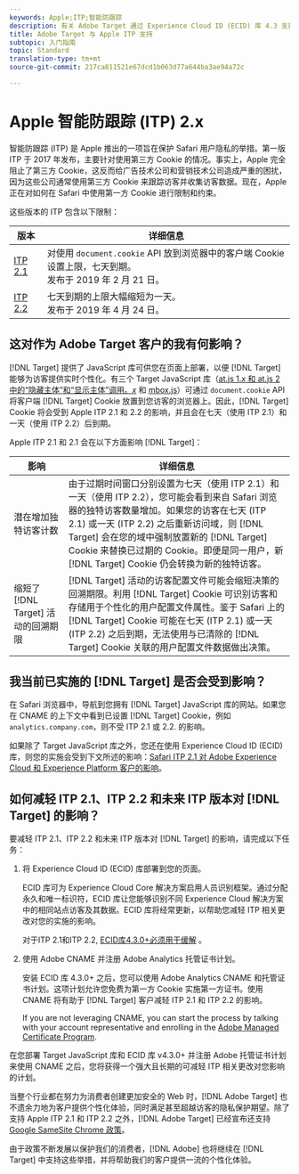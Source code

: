 ```yaml
---
keywords: Apple;ITP;智能防跟踪
description: 有关 Adobe Target 通过 Experience Cloud ID (ECID) 库 4.3 支持 Apple ITP 2.1 和 ITP 2.2 的信息。
title: Adobe Target 与 Apple ITP 支持
subtopic: 入门指南
topic: Standard
translation-type: tm+mt
source-git-commit: 217ca811521e67dcd1b063d77a644ba3ae94a72c

---
```



# Apple 智能防跟踪 (ITP) 2.x

智能防跟踪 (ITP) 是 Apple 推出的一项旨在保护 Safari 用户隐私的举措。第一版 ITP 于 2017 年发布，主要针对使用第三方 Cookie 的情况。事实上，Apple 完全阻止了第三方 Cookie，这反而给广告技术公司和营销技术公司造成严重的困扰，因为这些公司通常使用第三方 Cookie 来跟踪访客并收集访客数据。现在，Apple 正在对如何在 Safari 中使用第一方 Cookie 进行限制和约束。

这些版本的 ITP 包含以下限制：

| 版本 | 详细信息 |
| --- | --- |
| [ITP 2.1](https://webkit.org/blog/8613/intelligent-tracking-prevention-2-1/) | 对使用 `document.cookie` API 放到浏览器中的客户端 Cookie 设置上限，七天到期。<br>发布于 2019 年 2 月 21 日。 |
| [ITP 2.2](https://webkit.org/blog/8828/intelligent-tracking-prevention-2-2/) | 七天到期的上限大幅缩短为一天。<br>发布于 2019 年 4 月 24 日。 |

## 这对作为 Adobe Target 客户的我有何影响？

[!DNL Target] 提供了 JavaScript 库可供您在页面上部署，以便 [!DNL Target] 能够为访客提供实时个性化。有三个 Target JavaScript 库（[at.js 1.*x* 和 at.js 2 中的“隐藏主体”和“显示主体”调用。*x*](/help/c-implementing-target/c-implementing-target-for-client-side-web/c-how-atjs-works/how-atjs-works.md) 和 [mbox.js](/help/c-implementing-target/c-implementing-target-for-client-side-web/t-mbox-download/mbox-download.md)）可通过 `document.cookie` API 将客户端 [!DNL Target] Cookie 放置到您访客的浏览器上。因此，[!DNL Target] Cookie 将会受到 Apple ITP 2.1 和 2.2 的影响，并且会在七天（使用 ITP 2.1）和一天（使用 ITP 2.2）后到期。

Apple ITP 2.1 和 2.1 会在以下方面影响 [!DNL Target]：

| 影响 | 详细信息 |
| --- | --- |
| 潜在增加独特访客计数 | 由于过期时间窗口分别设置为七天（使用 ITP 2.1）和一天（使用 ITP 2.2），您可能会看到来自 Safari 浏览器的独特访客数量增加。如果您的访客在七天 (ITP 2.1) 或一天 (ITP 2.2) 之后重新访问域，则 [!DNL Target] 会在您的域中强制放置新的 [!DNL Target] Cookie 来替换已过期的 Cookie。即便是同一用户，新 [!DNL Target] Cookie 仍会转换为新的独特访客。 |
| 缩短了 [!DNL Target] 活动的回溯期限 | [!DNL Target] 活动的访客配置文件可能会缩短决策的回溯期限。利用 [!DNL Target] Cookie 可识别访客和存储用于个性化的用户配置文件属性。鉴于 Safari 上的 [!DNL Target] Cookie 可能在七天 (ITP 2.1) 或一天 (ITP 2.2) 之后到期，无法使用与已清除的 [!DNL Target] Cookie 关联的用户配置文件数据做出决策。 |

## 我当前已实施的 [!DNL Target] 是否会受到影响？

在 Safari 浏览器中，导航到您拥有 [!DNL Target] JavaScript 库的网站。如果您在 CNAME 的上下文中看到已设置 [!DNL Target] Cookie，例如 `analytics.company.com`，则不受 ITP 2.1 或 2.2. 的影响。

如果除了 Target JavaScript 库之外，您还在使用 Experience Cloud ID (ECID) 库，则您的实施会受到下文所述的影响：[Safari ITP 2.1 对 Adobe Experience Cloud 和 Experience Platform 客户的影响](https://medium.com/adobetech/safari-itp-2-1-impact-on-adobe-experience-cloud-customers-9439cecb55ac)。

## 如何减轻 ITP 2.1、ITP 2.2 和未来 ITP 版本对 [!DNL Target] 的影响？

要减轻 ITP 2.1、ITP 2.2 和未来 ITP 版本对 [!DNL Target] 的影响，请完成以下任务：

1. 将 Experience Cloud ID (ECID) 库部署到您的页面。

   ECID 库可为 Experience Cloud Core 解决方案启用人员识别框架。通过分配永久和唯一标识符，ECID 库让您能够识别不同 Experience Cloud 解决方案中的相同站点访客及其数据。ECID 库将经常更新，以帮助您减轻 ITP 相关更改对您的实施的影响。

   对于ITP 2.1和ITP 2.2, [ECID库4.3.0+必须用于缓解](https://docs.adobe.com/content/help/en/id-service/using/release-notes/release-notes.html) 。

1. 使用 Adobe CNAME 并注册 Adobe Analytics 托管证书计划。

   安装 ECID 库 4.3.0+ 之后，您可以使用 Adobe Analytics CNAME 和托管证书计划。这项计划允许您免费为第一方 Cookie 实施第一方证书。使用 CNAME 将有助于 [!DNL Target] 客户减轻 ITP 2.1 和 ITP 2.2 的影响。

   If you are not leveraging CNAME, you can start the process by talking with your account representative and enrolling in the [Adobe Managed Certificate Program](https://docs.adobe.com/content/help/en/core-services/interface/ec-cookies/cookies-first-party.html#adobe-managed-certificate-program).

在您部署 Target JavaScript 库和 ECID 库 v4.3.0+ 并注册 Adobe 托管证书计划来使用 CNAME 之后，您将获得一个强大且长期的可减轻 ITP 相关更改对您影响的计划。

当整个行业都在努力为消费者创建更加安全的 Web 时，[!DNL Adobe Target] 也不遗余力地为客户提供个性化体验，同时满足甚至超越访客的隐私保护期望。除了支持 Apple ITP 2.1 和 ITP 2.2 之外，[!DNL Adobe Target] 已经宣布还支持 [Google SameSite Chrome 政策](/help/c-implementing-target/c-considerations-before-you-implement-target/c-privacy/google-chrome-samesite-cookie-policies.md)。

由于政策不断发展以保护我们的消费者，[!DNL Adobe] 也将继续在 [!DNL Target] 中支持这些举措，并将帮助我们的客户提供一流的个性化体验。
